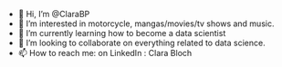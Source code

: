 - 👋 Hi, I’m @ClaraBP
- 👀 I’m interested in motorcycle, mangas/movies/tv shows and music.
- 🌱 I’m currently learning how to become a data scientist
- 💞️ I’m looking to collaborate on everything related to data science.
- 📫 How to reach me: on LinkedIn : Clara Bloch

<!---
ClaraBP/ClaraBP is a ✨ special ✨ repository because its `README.md` (this file) appears on your GitHub profile.
You can click the Preview link to take a look at your changes.
--->
